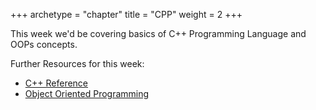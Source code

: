 +++
archetype = "chapter"
title = "CPP"
weight = 2
+++

This week we'd be covering basics of C++ Programming Language and OOPs concepts.

Further Resources for this week:

  - [C++ Reference](https://en.cppreference.com/w/cpp)
  - [Object Oriented Programming](https://www.geeksforgeeks.org/object-oriented-programming-oops-concept-in-cpp/)